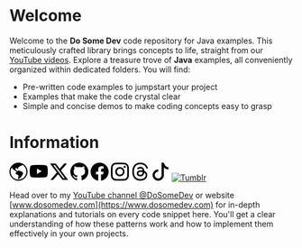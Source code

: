 # Welcome
Welcome to the **Do Some Dev** code repository for Java examples. This meticulously crafted library brings concepts to life, straight from our [YouTube videos](https://youtube.com/@DoSomeDev). Explore a treasure trove of **Java** examples, all conveniently organized within dedicated folders. You will find:
* Pre-written code examples to jumpstart your project
* Examples that make the code crystal clear
* Simple and concise demos to make coding concepts easy to grasp

# Information
[![WebSite](./img/website.svg 'Link to DoSomeDev')](https://dosomedev.com)
[![YouTube](./img/youtube.svg 'Link to YouTube')](https://www.youtube.com/@dosomedev)
[![X](./img/x.svg 'Link to X')](https://x.com/DoSomeDev)
[![GitHub](./img/github.svg 'Link to GitHub')](https://github.com/dosomedev)
[![Facebook](./img/facebook.svg 'Link to Facebook')](https://facebook.com/dsd.dosomedev)
[![Instagram](./img/instagram.svg 'Link to Instagram')](https://instagram.com/dosomedev)
[![Threads](./img/threads.svg 'Link to Threads')](https://threads.net/@dosomedev)
[![TikTok](./img/tiktok.svg 'Link to TikTok')](https://tiktok.com/@dosomedev)
[![Tumblr](./img/Tumblr_Logos_2018.03.06.svgz 'Link to Tumblr')](https://tumblr.com/dosomedev)

Head over to my [YouTube channel @DoSomeDev](https://youtube.com/@DoSomeDev) or website [www.dosomedev.com](https://www.dosomedev.com) for in-depth explanations and tutorials on every code snippet here. You'll get a clear understanding of how these patterns work and how to implement them effectively in your own projects.

